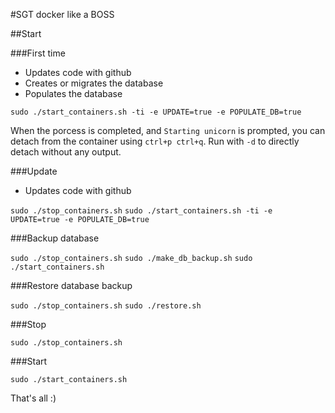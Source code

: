 #SGT docker like a BOSS


##Start


###First time

* Updates code with github
* Creates or migrates the database
* Populates the database

`sudo ./start_containers.sh -ti -e UPDATE=true -e POPULATE_DB=true`

When the porcess is completed, and `Starting unicorn` is prompted, you can detach from the container using `ctrl+p ctrl+q`.
Run with `-d` to directly detach without any output.


###Update

* Updates code with github

`sudo ./stop_containers.sh`
`sudo ./start_containers.sh -ti -e UPDATE=true -e POPULATE_DB=true`


###Backup database

`sudo ./stop_containers.sh`
`sudo ./make_db_backup.sh`
`sudo ./start_containers.sh`


###Restore database backup

`sudo ./stop_containers.sh`
`sudo ./restore.sh`


###Stop

`sudo ./stop_containers.sh`


###Start

`sudo ./start_containers.sh`


That's all :)
